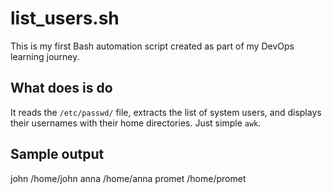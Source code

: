# list_users.sh 

This is my first Bash automation script created as part of my DevOps learning journey.

## What does is do
It reads the `/etc/passwd/` file, extracts the list of system users, and displays their usernames with their home directories. Just simple `awk`.

## Sample output
john /home/john
anna /home/anna
promet /home/promet